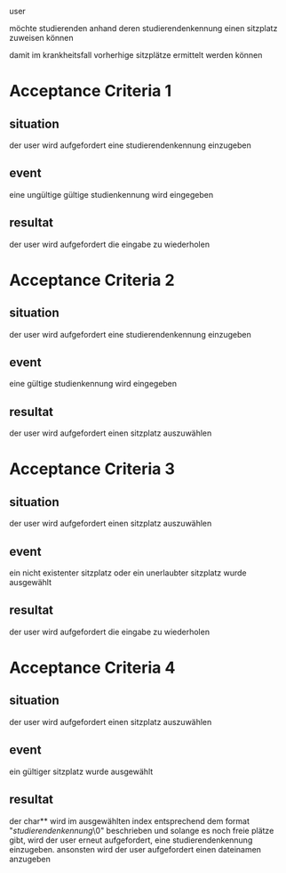 user

möchte studierenden anhand deren studierendenkennung einen sitzplatz zuweisen können

damit im krankheitsfall vorherhige sitzplätze ermittelt werden können


# Acceptance Criteria 1
## situation
der user wird aufgefordert eine studierendenkennung einzugeben

## event
eine ungültige gültige studienkennung wird eingegeben

## resultat
der user wird aufgefordert die eingabe zu wiederholen


# Acceptance Criteria 2
## situation
der user wird aufgefordert eine studierendenkennung einzugeben

## event
eine gültige studienkennung wird eingegeben

## resultat
der user wird aufgefordert einen sitzplatz auszuwählen


# Acceptance Criteria 3
## situation
der user wird aufgefordert einen sitzplatz auszuwählen

## event
ein nicht existenter sitzplatz oder ein unerlaubter sitzplatz wurde ausgewählt 

## resultat
der user wird aufgefordert die eingabe zu wiederholen


# Acceptance Criteria 4
## situation
der user wird aufgefordert einen sitzplatz auszuwählen

## event
ein gültiger sitzplatz wurde ausgewählt

## resultat
der char** wird im ausgewählten index entsprechend dem format "*studierendenkennung*\0" beschrieben und solange es noch freie plätze gibt, wird der user erneut aufgefordert, eine studierendenkennung einzugeben. ansonsten wird der user aufgefordert einen dateinamen anzugeben